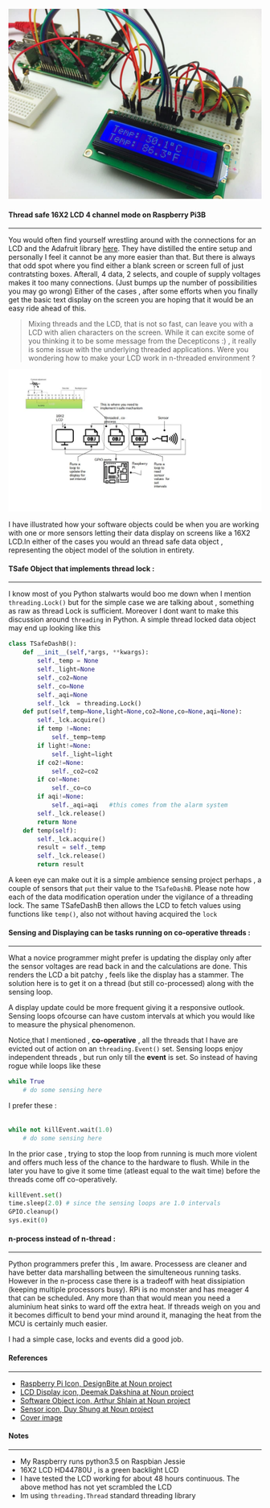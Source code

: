 ![cover](Raspberry-Pi-LCD-Set-Up-and-Programming-in-Python-Temperature-Sensor-Output-to-LCD-1.jpg)

#### Thread safe 16X2 LCD 4 channel mode on Raspberry Pi3B
----

You would often find yourself wrestling around with the connections for an LCD and the Adafruit library [here](https://github.com/adafruit/Adafruit_Python_CharLCD). They have distilled the entire setup and personally I feel it cannot be any more easier than that. But there is always that odd spot where you find either a blank screen or screen full of just contratsting boxes. Afterall, 4 data, 2 selects, and couple of supply voltages makes it too many connections. (Just bumps up the number of possibilities you may go wrong) Either of the cases , after some efforts when you finally get the basic text display on the screen you are hoping that it would be an easy ride ahead of this.

> Mixing threads and the LCD, that is not so fast, can leave you with a LCD with alien characters on the screen. While it can excite some of you thinking it to be some message from the Decepticons :) , it really is some issue with the underlying threaded applications. Were you wondering how to make your LCD work in n-threaded environment ?

![Illustrating Tsafe LED](tsafeled.jpg)

I have illustrated how your software objects could be when you are working with one or more sensors letting their data display on screens like a 16X2 LCD.In either of the cases you would an thread safe data object , representing the object model of the solution in entirety. 

#### TSafe Object that implements thread lock :
----

I know most of you Python stalwarts would boo me down when I mention `threading.Lock()` but for the simple case we are talking about , something as raw as thread Lock is sufficient. Moreover I dont want to make this discussion around `threading` in Python. A simple thread locked data object may end up looking like this

```python
class TSafeDashB():
    def __init__(self,*args, **kwargs):
        self._temp = None
        self._light=None
        self._co2=None
        self._co=None
        self._aqi=None
        self._lck  = threading.Lock()
    def put(self,temp=None,light=None,co2=None,co=None,aqi=None):
        self._lck.acquire()
        if temp !=None:
            self._temp=temp
        if light!=None:
            self._light=light
        if co2!=None:
            self._co2=co2
        if co!=None:
            self._co=co
        if aqi!=None:
            self._aqi=aqi   #this comes from the alarm system
        self._lck.release()
        return None
    def temp(self):
        self._lck.acquire()
        result = self._temp
        self._lck.release()
        return result
```

A keen eye can make out it is a simple ambience sensing project perhaps , a couple of sensors that `put` their value to the `TSafeDashB`. Please note how each of the data modification operation under the vigilance of a threading lock. The same TSafeDashB then allows the LCD to fetch values using functions like `temp()`, also not without having acquired the `lock`

#### Sensing and Displaying can be tasks running on co-operative threads :
----

What a novice programmer might prefer is updating the display only after the sensor voltages are read back in and the calculations are done. This renders the LCD a bit patchy , feels like the display has a stammer. The solution here is to get it on a thread (but still co-processed) along with the sensing loop. 

A display update could be more frequent giving it a responsive outlook. Sensing loops ofcourse can have custom intervals at which you would like to measure the physical phenomenon.

Notice,that I mentioned , __co-operative__ , all the threads that I have are evicted out of action on an `threading.Event()` set. Sensing loops enjoy independent threads , but run only till the __event__ is set. So instead of having rogue while loops like these 

```python
while True 
    # do some sensing here

```
I prefer these :

```python

while not killEvent.wait(1.0)
    # do some sensing here 
```
In the prior case , trying to stop the loop from running is much more violent and offers much less of the chance to the hardware to flush. While in the later you have to give it some time (atleast equal to the wait time) before the threads come off co-operatively.

```python
killEvent.set()
time.sleep(2.0) # since the sensing loops are 1.0 intervals
GPIO.cleanup()
sys.exit(0)
```

#### n-process instead of n-thread :
---

Python programmers prefer this , Im aware. Processess are cleaner and have better data marshalling between the simulteneous running tasks. However in the n-process case there is a tradeoff with heat dissipiation (keeping multiple processors busy). RPi is no monster and has meager 4 that can be scheduled. Any more than that would mean you need a aluminium heat sinks to ward off the extra heat. If threads weigh on you and it becomes difficult to bend your mind around it, managing the heat from the MCU is certainly much easier.

I had a simple case, locks and events did a good job. 

#### References
---

- [Raspberry Pi Icon, DesignBite at Noun project](https://thenounproject.com/)
- [LCD Display icon, Deemak Dakshina at Noun project](https://thenounproject.com/)
- [Software Object icon, Arthur Shlain at Noun project](https://thenounproject.com/)
- [Sensor icon, Duy Shung at Noun project](https://thenounproject.com/)
- [Cover image](http://www.circuitbasics.com/raspberry-pi-lcd-set-up-and-programming-in-python/)

#### Notes 
----

- My Raspberry runs python3.5 on Raspbian Jessie
- 16X2 LCD HD44780U , is a green backlight LCD
- I have tested the LCD working for about 48 hours continuous. The above method has not yet scrambled the LCD
- Im using `threading.Thread` standard threading library 
